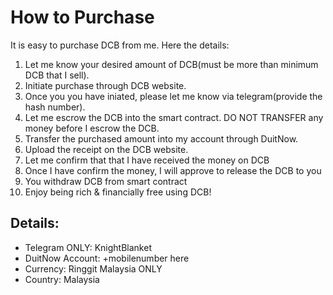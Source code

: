 # How to Purchase

It is easy to purchase DCB from me. Here the details:

1. Let me know your desired amount of DCB(must be more than minimum DCB that I sell).
2. Initiate purchase through DCB website.
3. Once you you have iniated, please let me know via telegram(provide the hash number).
4. Let me escrow the DCB into the smart contract. DO NOT TRANSFER any money before I escrow the DCB.
5. Transfer the purchased amount into my account through DuitNow.
6. Upload the receipt on the DCB website.
7. Let me confirm that that I have received the money on DCB
8. Once I have confirm the money, I will approve to release the DCB to you
9. You withdraw DCB from smart contract
10. Enjoy being rich & financially free using DCB!

## Details:

* Telegram ONLY: KnightBlanket
* DuitNow Account: +mobilenumber here
* Currency: Ringgit Malaysia ONLY
* Country: Malaysia